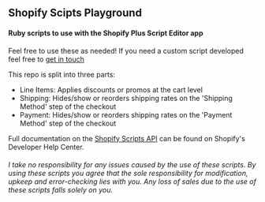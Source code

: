 ## Shopify Scipts Playground

#### Ruby scripts to use with the Shopify Plus Script Editor app

Feel free to use these as needed! If you need a custom script developed feel free to <a href="mailto:j.h.digitalnz@gmail.com">get in touch</a>

This repo is split into three parts:

* Line Items: Applies discounts or promos at the cart level
* Shipping: Hides/show or reorders shipping rates on the 'Shipping Method' step of the checkout
* Payment: Hides/show or reorders shipping rates on the 'Payment Method' step of the checkout

Full documentation on the [Shopify Scripts API](https://help.shopify.com/en/manual/checkout-settings/script-editor/shopify-scripts) can be found on Shopify's Developer Help Center.

###### I take no responsibility for any issues caused by the use of these scripts. By using these scripts you agree that the sole responsibility for modification, upkeep and error-checking lies with you. Any loss of sales due to the use of these scripts falls solely on you.
